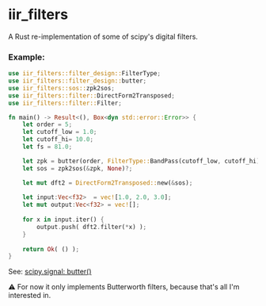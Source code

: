 # iir_filters

A Rust re-implementation of some of scipy's digital filters.

### Example:

```rust
use iir_filters::filter_design::FilterType;
use iir_filters::filter_design::butter;
use iir_filters::sos::zpk2sos;
use iir_filters::filter::DirectForm2Transposed;
use iir_filters::filter::Filter;

fn main() -> Result<(), Box<dyn std::error::Error>> {
    let order = 5;
    let cutoff_low = 1.0;
    let cutoff_hi= 10.0;
    let fs = 81.0;

    let zpk = butter(order, FilterType::BandPass(cutoff_low, cutoff_hi),fs)?;
    let sos = zpk2sos(&zpk, None)?;

    let mut dft2 = DirectForm2Transposed::new(&sos);
    
    let input:Vec<f32>  = vec![1.0, 2.0, 3.0];
    let mut output:Vec<f32> = vec![];
    
    for x in input.iter() {
        output.push( dft2.filter(*x) );
    }
    
    return Ok( () );
}
```

See: [scipy.signal: butter()](https://docs.scipy.org/doc/scipy/reference/generated/scipy.signal.butter.html)

⚠️ For now it only implements Butterworth filters, because that's all I'm interested in.